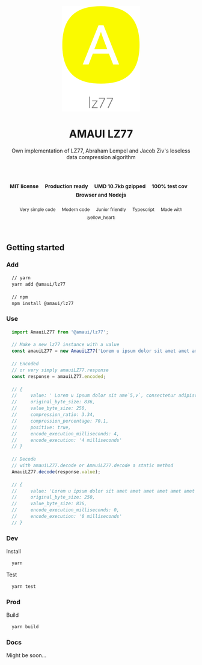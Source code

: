 
</br >
</br >

<p align='center'>
  <a target='_blank' rel='noopener noreferrer' href='#'>
    <img src='utils/images/logo.svg' alt='AMAUI logo' />
  </a>
</p>

<h1 align='center'>AMAUI LZ77</h1>

<p align='center'>
  Own implementation of LZ77, Abraham Lempel and Jacob Ziv's loseless data compression algorithm
</p>

<br />

<h3 align='center'>
  <sub>MIT license&nbsp;&nbsp;&nbsp;&nbsp;</sub>
  <sub>Production ready&nbsp;&nbsp;&nbsp;&nbsp;</sub>
  <sub>UMD 10.7kb gzipped&nbsp;&nbsp;&nbsp;&nbsp;</sub>
  <sub>100% test cov&nbsp;&nbsp;&nbsp;&nbsp;</sub>
  <sub>Browser and Nodejs</sub>
</h3>

<p align='center'>
    <sub>Very simple code&nbsp;&nbsp;&nbsp;&nbsp;</sub>
    <sub>Modern code&nbsp;&nbsp;&nbsp;&nbsp;</sub>
    <sub>Junior friendly&nbsp;&nbsp;&nbsp;&nbsp;</sub>
    <sub>Typescript&nbsp;&nbsp;&nbsp;&nbsp;</sub>
    <sub>Made with :yellow_heart:</sub>
</p>

<br />

## Getting started

### Add

```sh
  // yarn
  yarn add @amaui/lz77

  // npm
  npm install @amaui/lz77
```

### Use

```javascript
  import AmauiLZ77 from '@amaui/lz77';

  // Make a new lz77 instance with a value
  const amauiLZ77 = new AmauiLZ77('Lorem u ipsum dolor sit amet amet amet amet amet amet amet, consectetur adipiscing elit. Proin egestas mauris elit, sit amet molestie nisi semper at. Cras interdum massa nec molestie rutrum. Duis commodo venenatis justo, ac porta tellus pellentesque sed. Donec et nisi aumus. Proin egestas mauris elit, sit amet molestie nisi semper at. Cras interdum massa nec molestie rutrum. Duis commodo venenatis justo, ac porta tellus pellentesque sed. Donec et nisi aumus. Proin egestas mauris elit, sit amet molestie nisi semper at. Cras interdum massa nec molestie rutrum. Duis commodo venenatis justo, ac porta tellus pellentesque sed. Donec et nisi aumus. Proin egestas mauris elit, sit amet molestie nisi semper at. Cras interdum massa nec molestie rutrum. Duis commodo venenatis justo, ac porta tellus pellentesque sed. Donec et nisi aumus.');

  // Encoded
  // or very simply amauiLZ77.response
  const response = amauiLZ77.encoded;

  // {
  //     value: ' Lorem u ipsum dolor sit ame`5,v`, consectetur adipiscing elit. Proin egestas mauris elit,`2o,a`molestie nisi semper at. Cras interdum massa nec `1d,9`rutrum. Duis commodo venenatis justo, ac porta tellus pellentesque sed. Donec et nisi aumus.`57,fl`',
  //     original_byte_size: 836,
  //     value_byte_size: 250,
  //     compression_ratio: 3.34,
  //     compression_percentage: 70.1,
  //     positive: true,
  //     encode_execution_milliseconds: 4,
  //     encode_execution: '4 milliseconds'
  // }

  // Decode
  // with amauiLZ77.decode or AmauiLZ77.decode a static method
  AmauiLZ77.decode(response.value);

  // {
  //     value: 'Lorem u ipsum dolor sit amet amet amet amet amet amet amet, consectetur adipiscing elit. Proin egestas mauris elit, sit amet molestie nisi semper at. Cras interdum massa nec molestie rutrum. Duis commodo venenatis justo, ac porta tellus pellentesque sed. Donec et nisi aumus. Proin egestas mauris elit, sit amet molestie nisi semper at. Cras interdum massa nec molestie rutrum. Duis commodo venenatis justo, ac porta tellus pellentesque sed. Donec et nisi aumus. Proin egestas mauris elit, sit amet molestie nisi semper at. Cras interdum massa nec molestie rutrum. Duis commodo venenatis justo, ac porta tellus pellentesque sed. Donec et nisi aumus. Proin egestas mauris elit, sit amet molestie nisi semper at. Cras interdum massa nec molestie rutrum. Duis commodo venenatis justo, ac porta tellus pellentesque sed. Donec et nisi aumus.',
  //     original_byte_size: 250,
  //     value_byte_size: 836,
  //     encode_execution_milliseconds: 0,
  //     encode_execution: '0 milliseconds'
  // }
```

### Dev

Install

```sh
  yarn
```

Test

```sh
  yarn test
```

### Prod

Build

```sh
  yarn build
```

### Docs

Might be soon...
